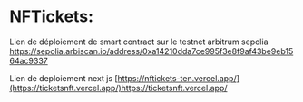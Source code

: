 # NFTickets:
Lien de déploiement de smart contract sur le testnet arbitrum sepolia
https://sepolia.arbiscan.io/address/0xa14210dda7ce995f3e8f9af43be9eb1564ac9337

Lien de deploiement next js
[https://nftickets-ten.vercel.app/](https://ticketsnft.vercel.app/)https://ticketsnft.vercel.app/


